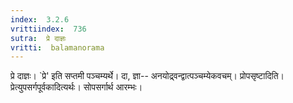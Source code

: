 ```yaml
---
index:  3.2.6
vrittiindex:  736
sutra:  प्रे दाज्ञः
vritti:  balamanorama 
---
```


प्रे दाज्ञः। `प्रे' इति सप्तमी पञ्चम्यर्थे। दा, ज्ञा-- अनयोद्र्वन्द्वात्पञ्चम्येकवचम्। प्रोपसृष्टादिति। प्रेत्युपसर्गपूर्वकादित्यर्थः। सोपसर्गार्थ आरम्भः। 


